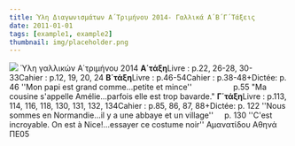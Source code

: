 ```yaml
---
title: Ύλη Διαγωνισμάτων Α΄Τριμήνου 2014- Γαλλικά Α΄Β΄Γ΄Τάξεις
date: 2011-01-01
tags: [example1, example2]
thumbnail: img/placeholder.png
---
```

![](http://2.bp.blogspot.com/-wxNZk0Tvsgg/TpsaE6FJvuI/AAAAAAAADYA/D_2ynPoD5OI/s400/teststress1.gif) 
Ύλη γαλλικών Α΄τριμήνου 2014 
**Α΄τάξη**Livre : p.22, 26-28, 30-33Cahier : p.12, 19, 20, 24 
**Β΄τάξη**Livre : p.46-54Cahier : p.38-48+Dictée: p. 46 ''Mon papi est grand comme...petite et mince''                   p.55 "Ma cousine s'appelle Amélie...parfois elle est trop bavarde." 
**Γ΄τάξη**Livre : p.113, 114, 116, 118, 130, 131, 132, 134Cahier : p.85, 86, 87, 88+Dictée: p. 122 ''Nous sommes en Normandie...il y a une abbaye et un village''     p. 130 ''C'est incroyable. On est à Nice!...essayer ce costume noir'' 
Αμανατίδου Αθηνά ΠΕ05
